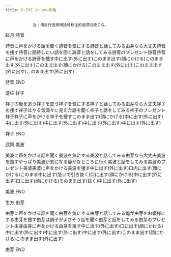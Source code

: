 ```yaml
---
title: D-EVE in you攻略
---
```


                注：请自行选择用括号标注的选项回收ＣＧ。

紅月 詩音

詩音に声をかける話を聞く詩音を気にする詩音と話してみる由芽なら大丈夫詩音を捜す詩音に期待したい話を聞く詩音と話をしてみる詩音のプレゼント詩音詩音に声をかける詩音を捜す中に出す(外に出す)このまま出す(顔にかける)このまま出す(外に出す)このまま出す(顔にかける)このまま出す(外に出す)このまま出す(外に出す)このまま出す(外に出す)

詩音 END

遊佐 祥子

祥子の後を追う祥子を庇う祥子を気にする祥子と話してみる由芽なら大丈夫祥子を捜す祥子はやる気満々に見えた話を聞く祥子と話をしてみる祥子のプレゼント祥子祥子に声をかける祥子を捜すこのまま出す(顔にかける)中に出す(外に出す)中に出す(外に出す)中に出す(外に出す)中に出す(外に出す)中に出す(外に出す)

祥子 END

武岡 美波

美波に声をかける話を聞く美波を気にする美波と話してみる由芽なら大丈夫美波を捜すやっぱり美波が気になる静かなところに行く美波と話をしてみる美波のプレゼント美波美波に声をかける美波を捜す中に出す(外に出す)口内に出す(顔にかける)このまま中に出す(急いで引き抜く)口に出す(顔にかける)中に出す(外に出す)口に出す(顔にかける)そのまま出す(抜く)中に出す(外に出す)

美波 END

生方 由芽

由芽に声をかける話を聞く由芽を気にする由芽と話してみる俺が由芽をお姫様にする由芽を捜す由芽は調子がよさそう話を聞く由芽と話をしてみる由芽のプレゼント由芽由芽に声をかける由芽を捜す中に出す(外に出す)口に出す(顔にかける)中に出す(外に出す)中に出す(外に出す)中に出す(外に出す)このまま出す(顔にかける)このまま出す(外に出す)

由芽 END
              
